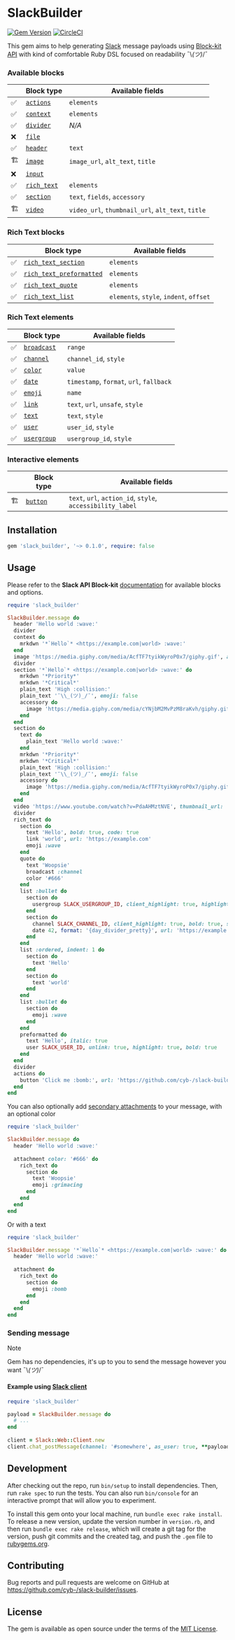 # SlackBuilder

[![Gem Version](https://badge.fury.io/rb/slack_builder.svg)](https://badge.fury.io/rb/slack_builder)
[![CircleCI](https://circleci.com/gh/cyb-/beta-app/tree/main.svg?style=shield&circle-token=a8ff610f989095686162e979db5babf49f34539b)](https://circleci.com/gh/cyb-/slack-builder/?branch=main)

This gem aims to help generating [Slack](https://slack.com/) message payloads using [Block-kit API](https://api.slack.com/reference/block-kit/blocks) with kind of comfortable Ruby DSL focused on readability ¯\\_(ツ)_/¯

### Available blocks

|     | Block type                                                                | Available fields                                  |
|-----|---------------------------------------------------------------------------|---------------------------------------------------|
| ✅   | [`actions`](https://api.slack.com/reference/block-kit/blocks#actions)     | `elements`                                        |
| ✅   | [`context`](https://api.slack.com/reference/block-kit/blocks#context)     | `elements`                                        |
| ✅   | [`divider`](https://api.slack.com/reference/block-kit/blocks#divider)     | *N/A*                                             |
| ❌   | [`file`](https://api.slack.com/reference/block-kit/blocks#file)           |                                                   |
| ✅   | [`header`](https://api.slack.com/reference/block-kit/blocks#header)       | `text`                                            |
| 🏗️ | [`image`](https://api.slack.com/reference/block-kit/blocks#image)         | `image_url`, `alt_text`, `title`                  |
| ❌   | [`input`](https://api.slack.com/reference/block-kit/blocks#input)         |                                                   |
| ✅   | [`rich_text`](https://api.slack.com/reference/block-kit/blocks#rich_text) | `elements`                                        |
| ✅   | [`section`](https://api.slack.com/reference/block-kit/blocks#section)     | `text`, `fields`, `accessory`                     |                   
| 🏗  | [`video`](https://api.slack.com/reference/block-kit/blocks#video)         | `video_url`, `thumbnail_url`, `alt_text`, `title` | 

### Rich Text blocks

|   | Block type                                                                                          | Available fields                        |
|---|-----------------------------------------------------------------------------------------------------|-----------------------------------------|
| ✅ | [`rich_text_section`](https://api.slack.com/reference/block-kit/blocks#rich_text_section)           | `elements`                              |
| ✅ | [`rich_text_preformatted`](https://api.slack.com/reference/block-kit/blocks#rich_text_preformatted) | `elements`                              |
| ✅ | [`rich_text_quote`](https://api.slack.com/reference/block-kit/blocks#rich_text_quote)               | `elements`                              |
| ✅ | [`rich_text_list`](https://api.slack.com/reference/block-kit/blocks#rich_text_list)                 | `elements`, `style`, `indent`, `offset` |

### Rich Text elements

|   | Block type                                                                              | Available fields                         |
|---|-----------------------------------------------------------------------------------------|------------------------------------------|
| ✅ | [`broadcast`](https://api.slack.com/reference/block-kit/blocks#broadcast-element-type)  | `range`                                  |
| ✅ | [`channel`](https://api.slack.com/reference/block-kit/blocks#channel-element-type)      | `channel_id`, `style`                    |
| ✅ | [`color`](https://api.slack.com/reference/block-kit/blocks#color-element-type)          | `value`                                  |
| ✅ | [`date`](https://api.slack.com/reference/block-kit/blocks#date-element-type)            | `timestamp`, `format`, `url`, `fallback` |
| ✅ | [`emoji`](https://api.slack.com/reference/block-kit/blocks#emoji-element-type)          | `name`                                   |
| ✅ | [`link`](https://api.slack.com/reference/block-kit/blocks#link-element-type)            | `text`, `url`, `unsafe`, `style`         |
| ✅ | [`text`](https://api.slack.com/reference/block-kit/blocks#text-element-type)            | `text`, `style`                          |
| ✅ | [`user`](https://api.slack.com/reference/block-kit/blocks#user-element-type)            | `user_id`, `style`                       |
| ✅ | [`usergroup`](https://api.slack.com/reference/block-kit/blocks#user-group-element-type) | `usergroup_id`, `style`                  |

### Interactive elements

|    | Block type                                                                  | Available fields                                           |
|----|-----------------------------------------------------------------------------|------------------------------------------------------------|
| 🏗 | [`button`](https://api.slack.com/reference/block-kit/block-elements#button) | `text`, `url`, `action_id`, `style`, `accessibility_label` |


## Installation

```ruby
gem 'slack_builder', '~> 0.1.0', require: false
```


## Usage

Please refer to the **Slack API Block-kit** [documentation](https://api.slack.com/reference/block-kit/blocks) for available blocks and options.

```ruby
require 'slack_builder'

SlackBuilder.message do
  header 'Hello world :wave:'
  divider
  context do
    mrkdwn '*`Hello`* <https://example.com|world> :wave:'
  end
  image 'https://media.giphy.com/media/AcfTF7tyikWyroP0x7/giphy.gif', alt_text: 'Foo', title: 'Blob :ok_hand:', emoji: false
  divider
  section '*`Hello`* <https://example.com|world> :wave:' do
    mrkdwn '*Priority*'
    mrkdwn '*Critical*'
    plain_text 'High :collision:'
    plain_text '¯\\_(ツ)_/¯', emoji: false
    accessory do
      image 'https://media.giphy.com/media/cYNjbM2MvPzM8raKvh/giphy.gif', alt_text: 'Bar'
    end
  end
  section do
    text do
      plain_text 'Hello world :wave:'
    end
    mrkdwn '*Priority*'
    mrkdwn '*Critical*'
    plain_text 'High :collision:'
    plain_text '¯\\_(ツ)_/¯', emoji: false
    accessory do
      image 'https://media.giphy.com/media/AcfTF7tyikWyroP0x7/giphy.gif', alt_text: 'Baz'
    end
  end
  video 'https://www.youtube.com/watch?v=PdaAHMztNVE', thumbnail_url: 'https://media.giphy.com/media/cYNjbM2MvPzM8raKvh/giphy.gif', alt_text: 'Foo', title: 'Bar :collision:'
  divider
  rich_text do
    section do
      text 'Hello', bold: true, code: true
      link 'world', url: 'https://example.com'
      emoji :wave
    end
    quote do
      text 'Woopsie'
      broadcast :channel
      color '#666'
    end
    list :bullet do
      section do
        usergroup SLACK_USERGROUP_ID, client_highlight: true, highlight: true, italic: true
      end
      section do
        channel SLACK_CHANNEL_ID, client_highlight: true, bold: true, strike: true
        date 42, format: '{day_divider_pretty}', url: 'https://example.com'
      end
    end
    list :ordered, indent: 1 do
      section do
        text 'Hello'
      end
      section do
        text 'world'
      end
    end
    list :bullet do
      section do
        emoji :wave
      end
    end
    preformatted do
      text 'Hello', italic: true
      user SLACK_USER_ID, unlink: true, highlight: true, bold: true
    end
  end
  divider
  actions do
    button 'Click me :bomb:', url: 'https://github.com/cyb-/slack-builder', style: :danger
  end
end
```

You can also optionally add [secondary attachments](https://api.slack.com/reference/messaging/attachments) to your message, with an optional color

```ruby
require 'slack_builder'

SlackBuilder.message do
  header 'Hello world :wave:'
  
  attachment color: '#666' do
    rich_text do
      section do
        text 'Woopsie'
        emoji :grimacing
      end
    end
  end
end
```

Or with a text

```ruby
require 'slack_builder'

SlackBuilder.message '*`Hello`* <https://example.com|world> :wave:' do
  header 'Hello world :wave:'
  
  attachment do
    rich_text do
      section do
        emoji :bomb
      end
    end
  end
end
```

### Sending message

> [!NOTE]
> Gem has no dependencies, it's up to you to send the message however you want ¯\\_(ツ)_/¯

#### Example using [Slack client](https://github.com/slack-ruby/slack-ruby-client)
```ruby
require 'slack_builder'

payload = SlackBuilder.message do
  # ...
end
  
client = Slack::Web::Client.new
client.chat_postMessage(channel: '#somewhere', as_user: true, **payload)
```

## Development

After checking out the repo, run `bin/setup` to install dependencies. Then, run `rake spec` to run the tests. You can also run `bin/console` for an interactive prompt that will allow you to experiment.

To install this gem onto your local machine, run `bundle exec rake install`. To release a new version, update the version number in `version.rb`, and then run `bundle exec rake release`, which will create a git tag for the version, push git commits and the created tag, and push the `.gem` file to [rubygems.org](https://rubygems.org).


## Contributing

Bug reports and pull requests are welcome on GitHub at https://github.com/cyb-/slack-builder/issues.


## License

The gem is available as open source under the terms of the [MIT License](https://opensource.org/licenses/MIT).
